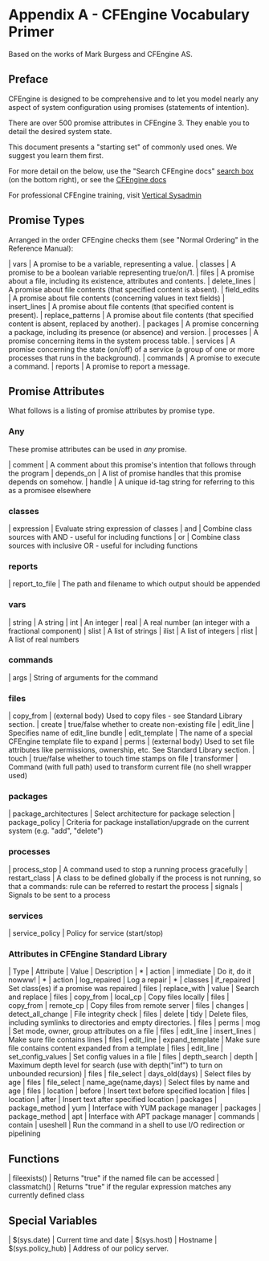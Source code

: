 # Appendix A - CFEngine Vocabulary Primer	

Based on the works of Mark Burgess and CFEngine AS. 

## Preface
CFEngine is designed to be comprehensive and to let you model
nearly any aspect of system configuration using promises
(statements of intention).

There are over 500 promise attributes in CFEngine 3.
They enable you to detail the desired system state.

This document presents a "starting set" of commonly
used ones. We suggest you learn them first.

For more detail on the below, use the "Search CFEngine docs"
[search box](http://cf-learn.info/) (on the bottom right),
or see the [CFEngine docs](https://cfengine.com/docs/)

For professional CFEngine training, visit [Vertical Sysadmin](http://www.verticalsysadmin.com)

## Promise Types

Arranged in the order CFEngine checks them (see "Normal Ordering" in the Reference Manual): 

| vars    | A promise to be a variable, representing a value.
| classes | A promise to be a boolean variable representing true/on/1.
| files   | A promise about a file, including its existence, attributes and contents.
| delete\_lines   | A promise about file contents (that specified content is absent).
| field\_edits   | A promise about file contents (concerning values in text fields)
| insert\_lines   | A promise about file contents (that specified content is present).
| replace\_patterns   | A promise about file contents (that specified content is absent, replaced by another).
| packages | A promise concerning a package, including its presence (or absence) and version.
| processes | A promise concerning items in the system process table.
| services | A promise concerning the state (on/off) of a service (a group of one or more processes that runs in the background).
| commands | A promise to execute a command.
| reports | A promise to report a message.


## Promise Attributes 


What follows is a listing of promise attributes by promise type.

### Any


These promise attributes can be used in *any* promise.

| comment | A comment about this promise's intention that follows through the program
| depends\_on | A list of promise handles that this promise depends on somehow.
| handle | A unique id-tag string for referring to this as a promisee elsewhere


### classes


| expression | Evaluate string expression of classes
| and        | Combine class sources with AND - useful for including functions
| or         | Combine class sources with inclusive OR - useful for including functions


### reports


| report\_to\_file | The path and filename to which output should be appended

### vars

| string | A string
| int | An integer
| real | A real number (an integer with a fractional component)
| slist | A list of strings
| ilist | A list of integers
| rlist | A list of real numbers


### commands

| args | String of arguments for the command



### files

| copy\_from | (external body) Used to copy files - see Standard Library section.
| create | true/false whether to create non-existing file
| edit\_line | Specifies name of edit\_line bundle
| edit\_template | The name of a special CFEngine template file to expand
| perms | (external body) Used to set file attributes like permissions, ownership, etc.  See Standard Library section.
| touch | true/false whether to touch time stamps on file
| transformer | Command (with full path) used to transform current file (no shell wrapper used)



### packages

| package\_architectures | Select architecture for package selection
| package\_policy | Criteria for package installation/upgrade on the current system (e.g. "add", "delete")

### processes

| process\_stop | A command used to stop a running process gracefully
| restart\_class | A class to be defined globally if the process is not running, so that a commands: rule can be referred to restart the process
| signals | Signals to be sent to a process

### services


| service\_policy | Policy for service (start/stop)


### Attributes in CFEngine Standard Library

| Type | Attribute | Value | Description
| * | action | immediate | Do it, do it nowww!
| * | action | log\_repaired | Log a repair
| * | classes | if\_repaired | Set class(es) if a promise was repaired
| files | replace\_with | value | Search and replace
| files | copy\_from | local\_cp | Copy files locally
| files | copy\_from | remote\_cp | Copy files from remote server
| files | changes | detect\_all\_change | File integrity check
| files | delete | tidy | Delete files, including symlinks to directories and empty directories.
| files | perms | mog | Set mode, owner, group attributes on a file
| files | edit\_line | insert\_lines | Make sure file contains lines
| files | edit\_line | expand\_template | Make sure file contains content expanded from a template
| files | edit\_line | set\_config\_values | Set config values in a file
| files | depth\_search | depth | Maximum depth level for search (use with depth("inf") to turn on unbounded recursion)
| files | file\_select | days\_old(days) | Select files by age 
| files | file\_select | name\_age(name,days) | Select files by name and age 
| files | location | before | Insert text before specified location
| files | location | after | Insert text after specified location
| packages | package\_method | yum | Interface with YUM package manager
| packages | package\_method | apt | Interface with APT package manager
| commands | contain | useshell | Run the command in a shell to use I/O redirection or pipelining


## Functions

| fileexists() | Returns "true" if the named file can be accessed 
| classmatch()  | Returns "true" if the regular expression matches any currently defined class


## Special Variables

| $(sys.date) | Current time and date
| $(sys.host) | Hostname
| $(sys.policy\_hub) | Address of our policy server.
